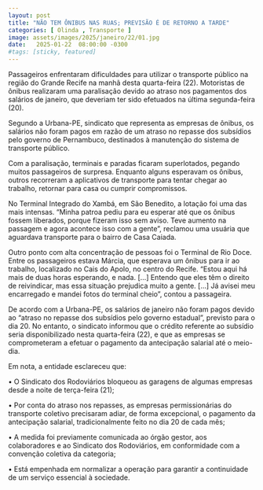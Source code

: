 ```yaml
---
layout: post
title: "NÃO TEM ÔNIBUS NAS RUAS; PREVISÃO É DE RETORNO A TARDE"
categories: [ Olinda , Transporte ]
image: assets/images/2025/janeiro/22/01.jpg
date:   2025-01-22  08:00:00 -0300
#tags: [sticky, featured]
---
```

Passageiros enfrentaram dificuldades para utilizar o transporte público na região do Grande Recife na manhã desta quarta-feira (22). Motoristas de ônibus realizaram uma paralisação devido ao atraso nos pagamentos dos salários de janeiro, que deveriam ter sido efetuados na última segunda-feira (20).

Segundo a Urbana-PE, sindicato que representa as empresas de ônibus, os salários não foram pagos em razão de um atraso no repasse dos subsídios pelo governo de Pernambuco, destinados à manutenção do sistema de transporte público.

Com a paralisação, terminais e paradas ficaram superlotados, pegando muitos passageiros de surpresa. Enquanto alguns esperavam os ônibus, outros recorreram a aplicativos de transporte para tentar chegar ao trabalho, retornar para casa ou cumprir compromissos.

No Terminal Integrado do Xambá, em São Benedito, a lotação foi uma das mais intensas. “Minha patroa pediu para eu esperar até que os ônibus fossem liberados, porque fizeram isso sem aviso. Teve aumento na passagem e agora acontece isso com a gente”, reclamou uma usuária que aguardava transporte para o bairro de Casa Caiada.

Outro ponto com alta concentração de pessoas foi o Terminal de Rio Doce. Entre os passageiros estava Márcia, que esperava um ônibus para ir ao trabalho, localizado no Cais do Apolo, no centro do Recife. “Estou aqui há mais de duas horas esperando, e nada. […] Entendo que eles têm o direito de reivindicar, mas essa situação prejudica muito a gente. […] Já avisei meu encarregado e mandei fotos do terminal cheio”, contou a passageira.

De acordo com a Urbana-PE, os salários de janeiro não foram pagos devido ao “atraso no repasse dos subsídios pelo governo estadual”, previsto para o dia 20. No entanto, o sindicato informou que o crédito referente ao subsídio seria disponibilizado nesta quarta-feira (22), e que as empresas se comprometeram a efetuar o pagamento da antecipação salarial até o meio-dia.

Em nota, a entidade esclareceu que:
	
•	O Sindicato dos Rodoviários bloqueou as garagens de algumas empresas desde a noite de terça-feira (21);

•	Por conta do atraso nos repasses, as empresas permissionárias do transporte coletivo precisaram adiar, de forma excepcional, o pagamento da antecipação salarial, tradicionalmente feito no dia 20 de cada mês;
	
•	A medida foi previamente comunicada ao órgão gestor, aos colaboradores e ao Sindicato dos Rodoviários, em conformidade com a convenção coletiva da categoria;

•	Está empenhada em normalizar a operação para garantir a continuidade de um serviço essencial à sociedade.

